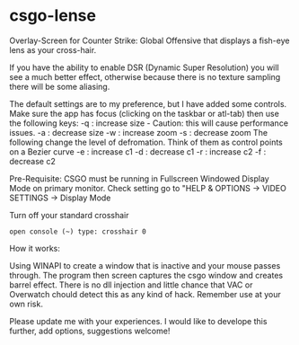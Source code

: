 # csgo-lense
Overlay-Screen for Counter Strike: Global Offensive that displays a fish-eye lens as your cross-hair.

If you have the ability to enable DSR (Dynamic Super Resolution) you will see a much better effect, otherwise because there is no texture sampling there will be some aliasing.

The default settings are to my preference, but I have added some controls. Make sure the app has focus (clicking on the taskbar or atl-tab) then use the following keys:
 -q : increase size - Caution: this will cause performance issues.
 -a : decrease size
 -w : increase zoom
 -s : decrease zoom
 The following change the level of defromation. Think of them as control points on a Bezier curve 
 -e : increase c1
 -d : decrease c1
 -r : increase c2
 -f : decrease c2
 
Pre-Requisite:
  CSGO must be running in Fullscreen Windowed Display Mode on primary monitor.
  Check setting go to "HELP & OPTIONS -> VIDEO SETTINGS -> Display Mode
  
Turn off your standard crosshair
    
    open console (~) type: crosshair 0
   
How it works:

  Using WINAPI to create a window that is inactive and your mouse passes through.
  The program then screen captures the csgo window and creates barrel effect. There is no dll injection and little chance that VAC or Overwatch chould detect this as any kind of hack. Remember use at your own risk. 
  

Please update me with your experiences. I would like to develope this further, add options, suggestions welcome!
